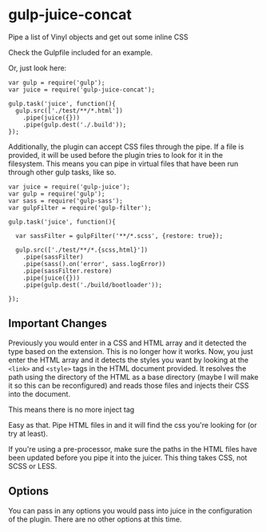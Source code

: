 # gulp-juice-concat
Pipe a list of Vinyl objects and get out some inline CSS

Check the Gulpfile included for an example.

Or, just look here:

```node
var gulp = require('gulp');
var juice = require('gulp-juice-concat');

gulp.task('juice', function(){
  gulp.src(['./test/**/*.html'])
    .pipe(juice({}))
    .pipe(gulp.dest('./.build'));
});
```

Additionally, the plugin can accept CSS files through the pipe. If a file is provided, it will be used before the plugin tries to look for it in the filesystem. This means you can pipe in virtual files that have been run through other gulp tasks, like so.

```node
var juice = require('gulp-juice');
var gulp = require('gulp');
var sass = require('gulp-sass');
var gulpFilter = require('gulp-filter');

gulp.task('juice', function(){

  var sassFilter = gulpFilter('**/*.scss', {restore: true});

  gulp.src(['./test/**/*.{scss,html}'])
    .pipe(sassFilter)
    .pipe(sass().on('error', sass.logError))
    .pipe(sassFilter.restore)
    .pipe(juice({}))
    .pipe(gulp.dest('./build/bootloader'));

});
```

## Important Changes

Previously you would enter in a CSS and HTML array and it detected the type based on the extension. This is no longer how it works. Now, you just enter the HTML array and it detects the styles you want by looking at the `<link>` and `<style>` tags in the HTML document provided. It resolves the path using the directory of the HTML as a base directory (maybe I will make it so this can be reconfigured) and reads those files and injects their CSS into the document.

This means there is no more inject tag

Easy as that. Pipe HTML files in and it will find the css you're looking for (or try at least).

If you're using a pre-processor, make sure the paths in the HTML files
have been updated before you pipe it into the juicer. This thing takes
CSS, not SCSS or LESS.

## Options

You can pass in any options you would pass into juice in the configuration of the plugin. There are no other options at this time.
